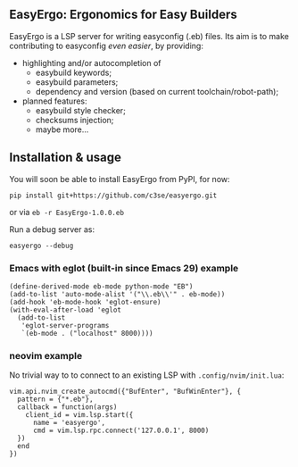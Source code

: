 EasyErgo: Ergonomics for Easy Builders
---

EasyErgo is a LSP server for writing easyconfig (.eb) files. Its aim
is to make contributing to easyconfig *even easier*, by providing:

- highlighting and/or autocompletion of
  - easybuild keywords;
  - easybuild parameters;
  - dependency and version (based on current toolchain/robot-path);
- planned features:
  - easybuild style checker;
  - checksums injection;
  - maybe more...

## Installation & usage

You will soon be able to install EasyErgo from PyPI, for now:

```shell
pip install git+https://github.com/c3se/easyergo.git
```

or via `eb -r EasyErgo-1.0.0.eb`

Run a debug server as:

```shell
easyergo --debug
```

### Emacs with eglot (built-in since Emacs 29) example

```elisp
(define-derived-mode eb-mode python-mode "EB")
(add-to-list 'auto-mode-alist '("\\.eb\\'" . eb-mode))
(add-hook 'eb-mode-hook 'eglot-ensure)
(with-eval-after-load 'eglot
  (add-to-list
   'eglot-server-programs
   `(eb-mode . ("localhost" 8000))))
```

### neovim example

No trivial way to to connect to an existing LSP with `.config/nvim/init.lua`:

```shell
vim.api.nvim_create_autocmd({"BufEnter", "BufWinEnter"}, {
  pattern = {"*.eb"},
  callback = function(args)
    client_id = vim.lsp.start({
      name = 'easyergo',
      cmd = vim.lsp.rpc.connect('127.0.0.1', 8000)
  })
  end
})
```
